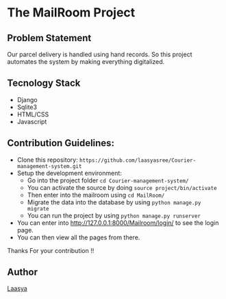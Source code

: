 # The MailRoom Project


## Problem Statement
Our parcel delivery is handled using hand records. So this project automates the system by making everything digitalized.



## Tecnology Stack
* Django
* Sqlite3
* HTML/CSS
* Javascript

## Contribution Guidelines:

- Clone this repository:  ```https://github.com/laasyasree/Courier-management-system.git```
- Setup the development environment:
  - Go into the project folder ```cd Courier-management-system/```
  - You can activate the source by doing ```source project/bin/activate```
  - Then enter into the mailroom using ```cd MailRoom/```
  - Migrate the data into the database by using ```python manage.py migrate```
  - You can run the project by using ```python manage.py runserver```
 - You can enter into http://127.0.0.1:8000/Mailroom/login/ to see the login page.
 - You can then view all the pages from there.
 
 Thanks For your contribution !!

## Author
[Laasya](https://github.com/laasyasree) 
